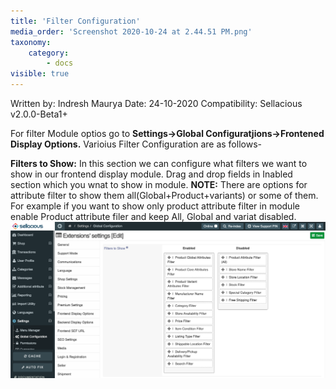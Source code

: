 ```yaml
---
title: 'Filter Configuration'
media_order: 'Screenshot 2020-10-24 at 2.44.51 PM.png'
taxonomy:
    category:
        - docs
visible: true
---
```


Written by: Indresh Maurya
Date: 24-10-2020
Compatibility: Sellacious v2.0.0-Beta1+


For filter Module optios go to **Settings->Global Configuratjions->Frontened Display Options.**
Varioius Filter Configuration are as follows-

**Filters to Show:** In this section we can configure what filters we want to show in our frontend display module. Drag and drop fields in Inabled section which you wnat to show in module.
**NOTE:** There are options for attribute filter to show them all(Global+Product+variants) or some of them. For example if you want to show only product attribute filter in module enable Product attribute filer and keep All, Global and variat disabled.
![](Screenshot%202020-10-24%20at%202.44.51%20PM.png)
